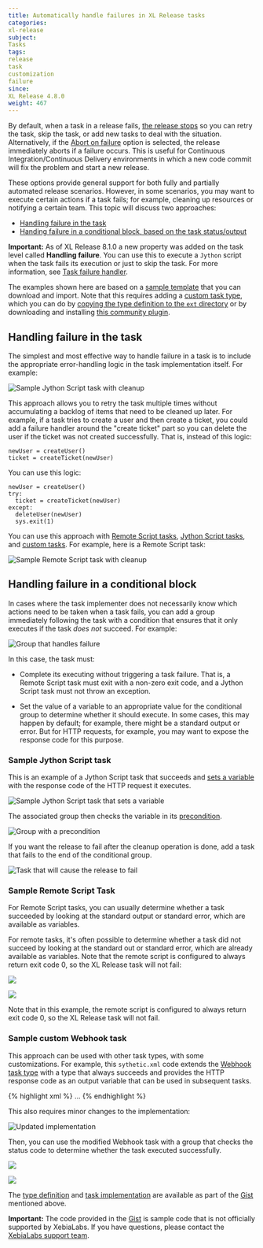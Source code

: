 ```yaml
---
title: Automatically handle failures in XL Release tasks
categories:
xl-release
subject:
Tasks
tags:
release
task
customization
failure
since:
XL Release 4.8.0
weight: 467
---
```


By default, when a task in a release fails, [the release stops](/xl-release/concept/release-life-cycle.html) so you can retry the task, skip the task, or add new tasks to deal with the situation. Alternatively, if the [Abort on failure](/xl-release/how-to/configure-release-properties.html) option is selected, the release immediately aborts if a failure occurs. This is useful for Continuous Integration/Continuous Delivery environments in which a new code commit will fix the problem and start a new release.

These options provide general support for both fully and partially automated release scenarios. However, in some scenarios, you may want to execute certain actions if a task fails; for example, cleaning up resources or notifying a certain team. This topic will discuss two approaches:

* [Handling failure in the task](#handling-failure-in-the-task)
* [Handing failure in a conditional block, based on the task status/output](#handling-failure-in-a-conditional-block)

**Important:** As of XL Release 8.1.0 a new property was added on the task level called **Handling failure**. You can use this to execute a `Jython` script when the task fails its execution or just to skip the task. For more information, see [Task failure handler](/xl-release/how-to/task-failure-handler.html).

The examples shown here are based on a [sample template](https://gist.github.com/xlcommunity/a289a5a766fde13c1614/raw/c407e554521f32d91c8f879cd70bbfb080bed409/handling-task-failure-examples.xlr) that you can download and import. Note that this requires adding a [custom task type](/xl-release/how-to/create-custom-task-types.html), which you can do by [copying the type definition to the `ext` directory](/xl-release/how-to/create-custom-task-types.html#defining-a-custom-task) or by downloading and installing [this community plugin](https://gist.github.com/xlcommunity/a289a5a766fde13c1614/raw/c407e554521f32d91c8f879cd70bbfb080bed409/xlr-acme-webhook-2016-02-20.jar).

## Handling failure in the task

The simplest and most effective way to handle failure in a task is to include the appropriate error-handling logic in the task implementation itself. For example:

![Sample Jython Script task with cleanup](../images/automatically-handle-failures/handle-failures-script-task-clean-up.png)

This approach allows you to retry the task multiple times without accumulating a backlog of items that need to be cleaned up later. For example, if a task tries to create a user and then create a ticket, you could add a failure handler around the "create ticket" part so you can delete the user if the ticket was not created successfully. That is, instead of this logic:

    newUser = createUser()
    ticket = createTicket(newUser)

You can use this logic:

    newUser = createUser()
    try:
      ticket = createTicket(newUser)
    except:
      deleteUser(newUser)
      sys.exit(1)

You can use this approach with [Remote Script tasks](/xl-release/how-to/remote-script-plugin.html), [Jython Script tasks](/xl-release/how-to/create-a-jython-script-task.html), and [custom tasks](/xl-release/how-to/create-custom-task-types.html). For example, here is a Remote Script task:

![Sample Remote Script task with cleanup](../images/automatically-handle-failures/handle-failures-remote-task-clean-up.png)

## Handling failure in a conditional block

In cases where the task implementer does not necessarily know which actions need to be taken when a task fails, you can add a group immediately following the task with a condition that ensures that it only executes if the task *does not* succeed. For example:

![Group that handles failure](../images/automatically-handle-failures/handle-failures-conditional-block.png)

In this case, the task must:

* Complete its executing without triggering a task failure. That is, a Remote Script task must exit with a non-zero exit code, and a Jython Script task must not throw an exception.

* Set the value of a variable to an appropriate value for the conditional group to determine whether it should execute. In some cases, this may happen by default; for example, there might be a standard output or error. But for HTTP requests, for example, you may want to expose the response code for this purpose.

### Sample Jython Script task

This is an example of a Jython Script task that succeeds and [sets a variable](/xl-release/how-to/create-a-script-task.html) with the response code of the HTTP request it executes.

![Sample Jython Script task that sets a variable](../images/automatically-handle-failures/handle-failures-script-task-set-variable.png)

The associated group then checks the variable in its [precondition](/xl-release/how-to/set-a-precondition-on-a-task.html).

![Group with a precondition](../images/automatically-handle-failures/handle-failures-script-task-set-variable-precondition.png)

If you want the release to fail after the cleanup operation is done, add a task that fails to the end of the conditional group.

![Task that will cause the release to fail](../images/automatically-handle-failures/handle-failures-script-task-set-variable-add-precondition.png)

### Sample Remote Script Task

For Remote Script tasks, you can usually determine whether a task succeeded by looking at the standard output or standard error, which are available as variables.

For remote tasks, it's often possible to determine whether a task did not succeed by looking at the standard out or standard error, which are already available as variables. Note that the remote script is configured to always return exit code 0, so the XL Release task will not fail:

![](../images/automatically-handle-failures/handle-failures-remote-task-no-fail-01.png)

![](../images/automatically-handle-failures/handle-failures-remote-task-no-fail-02.png)

Note that in this example, the remote script is configured to always return exit code 0, so the XL Release task will not fail.

### Sample custom Webhook task

This approach can be used with other task types, with some customizations. For example, this `sythetic.xml` code extends the [Webhook task type](/xl-release/how-to/create-a-webhook-task.html) with a type that always succeeds and provides the HTTP response code as an output variable that can be used in subsequent tasks.

{% highlight xml %}
<type type="acme.JsonWebhook" extends="webhook.JsonWebhook">
    ...
    <property name="statusCode" kind="integer" category="output" required="false"
      description="The HTTP status code of the response" />
    <property name="alwaysSucceed" kind="boolean" category="input"
      required="false" default="false" description="If checked, this task will
        succeed irrespective of the HTTP response code. The 'statusCode' output
        property can be checked by subsequent tasks to determine whether the call
        was actually successful." />
</type>
{% endhighlight %}

This also requires minor changes to the implementation:

![Updated implementation](../images/automatically-handle-failures/handle-failures-remote-task-update.png)

Then, you can use the modified Webhook task with a group that checks the status code to determine whether the task executed successfully.

![](../images/automatically-handle-failures/handle-failures-webhook-task-no-fail-01.png)

![](../images/automatically-handle-failures/handle-failures-webhook-task-no-fail-02.png)

The [type definition](https://gist.github.com/xlcommunity/a289a5a766fde13c1614#file-synthetic-snippet-xml) and [task implementation](https://gist.github.com/xlcommunity/a289a5a766fde13c1614#file-jsonwebhook-py) are available as part of the [Gist](https://gist.github.com/xlcommunity/a289a5a766fde13c1614) mentioned above.

**Important:** The code provided in the [Gist](https://gist.github.com/xlcommunity/a289a5a766fde13c1614) is sample code that is not officially supported by XebiaLabs. If you have questions, please contact the [XebiaLabs support team](https://support.xebialabs.com).
